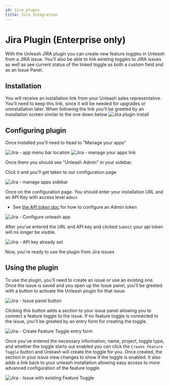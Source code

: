 ```yaml
---
id: jira_plugin
title: Jira Integration
---
```


# Jira Plugin (Enterprise only)

With the Unleash JIRA plugin you can create new feature toggles in Unleash from a JIRA issue. You'll also be able to link existing toggles to JIRA issues as well as see current status of the linked toggle as both a custom field and as an Issue Panel.

## Installation

You will receive an installation link from your Unleash sales representative. You'll need to keep this link, since it will be needed for upgrades or uninstallation later. When following the link you'll be greeted by an installation screen similar to the one down below ![Jira plugin install](/img/jira_plugin_installation.png)

## Configuring plugin

Once installed you'll need to head to "Manage your apps"

![Jira - app menu bar location](/img/jira_apps_menu_bar.png) ![Jira - manage your apps link](/img/jira_manage_apps.png)

Once there you should see "Unleash Admin" in your sidebar.

Click it and you'll get taken to our configuration page

![Jira - manage apps sidebar](/img/jira_manage_apps_sidebar.png)

Once on the configuration page. You should enter your installation URL and an API Key with access level `Admin`

- See [the API token doc](/user_guide/api-token) for how to configure an Admin token

![Jira - Configure unleash app](/img/jira_configure_unleash_app.png)

After you've entered the URL and API key and clicked `Submit` your api token will no longer be visible.

![Jira - API key already set](/img/jira_admin_api_key_set.png)

Now, you're ready to use the plugin from Jira issues

## Using the plugin

To use the plugin, you'll need to create an issue or use an existing one. Once the issue is saved and you open up the Issue panel, you'll be greeted with a button to activate the Unleash plugin for that issue.

![Jira - Issue panel button](/img/jira_issue_panel_button.png)

Clicking this button adds a section to your issue panel allowing you to connect a feature toggle to the issue. If no feature toggle is connected to the issue, you'll be greeted by an entry form for creating the toggle.

![Jira - Create Feature Toggle entry form](/img/jira_create_feature_toggle.png)

Once you've entered the necessary information; name, project, toggle type, and whether the toggle starts out enabled you can click the `Create Feature Toggle` button and Unleash will create the toggle for you. Once created, the section in your issue view changes to show if the toggle is enabled. It also adds a link back to your unleash installation allowing easy access to more advanced configuration of the feature toggle.

![Jira - Issue with existing Feature Toggle](/img/jira_existing_feature_toggle.png)
